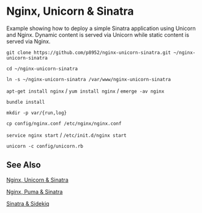 Nginx, Unicorn & Sinatra
========================
Example showing how to deploy a simple Sinatra application using Unicorn and Nginx.
Dynamic content is served via Unicorn while static content is served via Nginx.

`git clone https://github.com/p8952/nginx-unicorn-sinatra.git ~/nginx-unicorn-sinatra`

`cd ~/nginx-unicorn-sinatra`

`ln -s ~/nginx-unicorn-sinatra /var/www/nginx-unicorn-sinatra`

`apt-get install nginx` / `yum install nginx` / `emerge -av nginx`

`bundle install`

`mkdir -p var/{run,log}`

`cp config/nginx.conf /etc/nginx/nginx.conf`

`service nginx start` / `/etc/init.d/nginx start`

`unicorn -c config/unicorn.rb`

See Also
--------
[Nginx, Unicorn & Sinatra](https://github.com/p8952/nginx-unicorn-sinatra/tree/master)

[Nginx, Puma & Sinatra](https://github.com/p8952/nginx-puma-sinatra/tree/master)

[Sinatra & Sidekiq](https://github.com/p8952/sinatra-sidekiq/tree/master)
